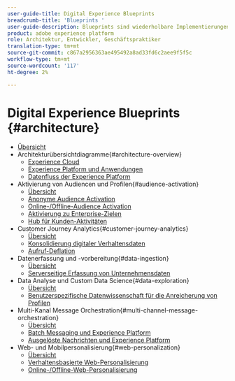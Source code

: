 ```yaml
---
user-guide-title: Digital Experience Blueprints
breadcrumb-title: 'Blueprints '
user-guide-description: Blueprints sind wiederholbare Implementierungen zur Lösung festgestellter Geschäftsprobleme und enthalten Architekturdiagramme, technische Überlegungen und relevante Links zur Dokumentation.
product: adobe experience platform
role: Architektur, Entwickler, Geschäftspraktiker
translation-type: tm+mt
source-git-commit: c867a2956363ae495492a8ad33fd6c2aee9f5f5c
workflow-type: tm+mt
source-wordcount: '117'
ht-degree: 2%

---
```


# Digital Experience Blueprints {#architecture}

+ [Übersicht](/help/blueprints/overview.md)
+ Architekturübersichtdiagramme{#architecture-overview}
   + [Experience Cloud](/help/blueprints/experience-platform/experience-cloud.md)
   + [Experience Platform und Anwendungen](/help/blueprints/experience-platform/platform-applications.md)
   + [Datenfluss der Experience Platform](/help/blueprints/experience-platform/platform-data-flow.md)
+ Aktivierung von Audiencen und Profilen{#audience-activation}
   + [Übersicht](/help/blueprints/audience-activation/overview.md)
   + [Anonyme Audience Activation](/help/blueprints/audience-activation/anonymous.md)
   + [Online-/Offline-Audience Activation](/help/blueprints/audience-activation/online-offline.md)
   + [Aktivierung zu Enterprise-Zielen](/help/blueprints/audience-activation/enterprise-destinations.md)
   + [Hub für Kunden-Aktivitäten](/help/blueprints/audience-activation/customer-activity.md)
+ Customer Journey Analytics{#customer-journey-analytics}
   + [Übersicht](/help/blueprints/customer-journey-analytics/overview.md)
   + [Konsolidierung digitaler Verhaltensdaten](/help/blueprints/customer-journey-analytics/digital-behavioral-data-consolidation.md)
   + [Aufruf-Deflation](/help/blueprints/customer-journey-analytics/call-deflect.md)
+ Datenerfassung und -vorbereitung{#data-ingestion}
   + [Übersicht](/help/blueprints/data-ingestion/overview.md)
   + [Serverseitige Erfassung von Unternehmensdaten](/help/blueprints/data-ingestion/server-side-collection.md)
+ Data Analyse und Custom Data Science{#data-exploration}
   + [Übersicht](/help/blueprints/data-insights/overview.md)
   + [Benutzerspezifische Datenwissenschaft für die Anreicherung von Profilen](/help/blueprints/data-insights/data-science.md)
+ Multi-Kanal Message Orchestration{#multi-channel-message-orchestration}
   + [Übersicht](/help/blueprints/multi-channel-message-orchestration/overview.md)
   + [Batch Messaging und Experience Platform](/help/blueprints/multi-channel-message-orchestration/batch-messaging.md)
   + [Ausgelöste Nachrichten und Experience Platform](/help/blueprints/multi-channel-message-orchestration/triggered-messaging.md)
+ Web- und Mobilpersonalisierung{#web-personalization}
   + [Übersicht](/help/blueprints/web-personalization/overview.md)
   + [Verhaltensbasierte Web-Personalisierung](/help/blueprints/web-personalization/behavioral.md)
   + [Online-/Offline-Web-Personalisierung](/help/blueprints/web-personalization/online-offline.md)

